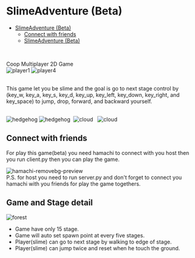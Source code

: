 # SlimeAdventure (Beta)

- [SlimeAdventure (Beta)](#slimeadventure-beta)
  - [Connect with friends](#connect-with-friends)
  - [SlimeAdventure (Beta)](#slimeadventure-beta-1)

<br>

Coop Multiplayer 2D Game  <br>
![player1](https://i.imgur.com/2moyhgi.png) ![player4](https://i.imgur.com/lTARH4U.png)

<br>
This game let you be slime and the goal is go to next stage
control by (key_w, key_a, key_s, key_d, key_up, key_left,
key_down, key_right, and key_space) to jump, drop, forward,
and backward yourself.
<br><br>

![hedgehog](https://i.imgur.com/UCcNZDe.png) ![hedgehog](https://i.imgur.com/UCcNZDe.png)
&nbsp;![cloud](https://i.imgur.com/3H1jXq3.png) &nbsp;&nbsp;![cloud](https://i.imgur.com/3H1jXq3.png)
<br>

## Connect with friends

For play this game(beta) you need hamachi to connect with
you host then you run client.py then you can play the game.

![hamachi-removebg-preview](https://i.imgur.com/DL4iZX8.png)
<br>
P.S. for host you need to run server.py and don't forget to
connect you hamachi with you friends for play the game
togethers.
<br>

## Game and Stage detail

![forest](https://i.imgur.com/jPGvu6I.jpg)

- Game have only 15 stage.
- Game will auto set spawn point at every five stages.
- Player(slime) can go to next stage by walking to edge of stage.
- Player(slime) can jump twice and reset when he touch the ground.
